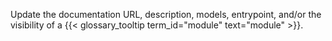 Update the documentation URL, description, models, entrypoint, and/or the visibility of a {{< glossary_tooltip term_id="module" text="module" >}}.
